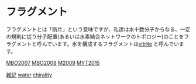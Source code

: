 # フラグメント

フラグメントとは「断片」という意味ですが、私達は水十数分子からなる、一定の規則に従う分子配置(あるいは水素結合ネットワークのトポロジー)のことをフラグメントと呼んでいます。水を構成するフラグメントは[vitrite](vitrite.md) と呼んでいます。



[MBO2007](MBO2007.md)  [MBO2008](MBO2008.md)  [M2009](M2009.md)  [MYT2015](MYT2015.md) 

[雑記](雑記.md) [water](water.md) [chirality](chirality.md) 





